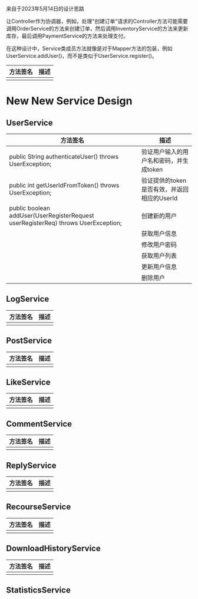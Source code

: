 来自于2023年5月14日的设计思路

让Controller作为协调器，例如，处理"创建订单"请求的Controller方法可能需要调用OrderService的方法来创建订单，然后调用InventoryService的方法来更新库存，最后调用PaymentService的方法来处理支付。

在这种设计中，Service类成员方法就像是对于Mapper方法的包装，例如UserService.addUser()，而不是类似于UserService.register()。

| 方法签名 | 描述 |
| -------- | ---- |
|          |      |

# New New Service Design

## UserService

| 方法签名                                                     | 描述                                        |
| ------------------------------------------------------------ | ------------------------------------------- |
| public String authenticateUser() throws UserException;       | 验证用户输入的用户名和密码，并生成token     |
| public int getUserIdFromToken() throws UserException;        | 验证提供的token是否有效，并返回相应的UserId |
| public boolean addUser(UserRegisterRequest userRegisterReq) throws UserException; | 创建新的用户                                |
|                                                              | 获取用户信息                                |
|                                                              | 修改用户密码                                |
|                                                              | 获取用户列表                                |
|                                                              | 更新用户信息                                |
|                                                              | 删除用户                                    |

## LogService

| 方法签名 | 描述 |
| -------- | ---- |
|          |      |

## PostService

| 方法签名 | 描述 |
| -------- | ---- |
|          |      |

## LikeService

| 方法签名 | 描述 |
| -------- | ---- |
|          |      |

## CommentService

| 方法签名 | 描述 |
| -------- | ---- |
|          |      |

## ReplyService

| 方法签名 | 描述 |
| -------- | ---- |
|          |      |

## RecourseService

| 方法签名 | 描述 |
| -------- | ---- |
|          |      |

## DownloadHistoryService

| 方法签名 | 描述 |
| -------- | ---- |
|          |      |

## StatisticsService